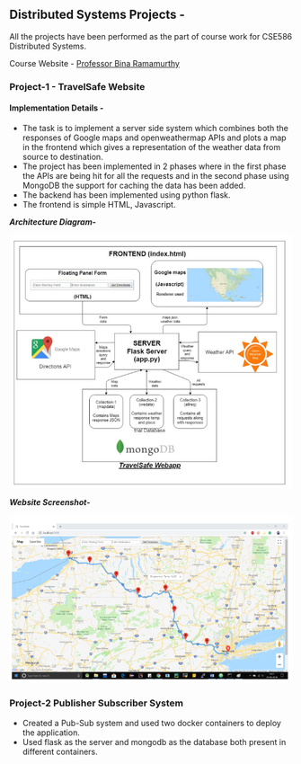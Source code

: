 ## Distributed Systems Projects -

All the projects have been performed as the part of course work for CSE586 Distributed Systems. 

Course Website - [Professor Bina Ramamurthy](https://cse.buffalo.edu/~bina/)

### Project-1 - TravelSafe Website

#### Implementation Details - 

- The task is to implement a server side system which combines both the responses of Google maps and openweathermap APIs and plots a map in the frontend which gives a representation of the weather data from source to destination. 
- The project has been implemented in 2 phases where in the first phase the APIs are being hit for all the requests and in the second phase using MongoDB the support for caching the data has been added.
- The backend has been implemented using python flask.
- The frontend is simple HTML, Javascript. 

***Architecture Diagram-***

![image](https://github.com/yash21saraf/Distributed-Systems-CSE586/blob/master/images/1.png)

***Website Screenshot-***

![image](https://github.com/yash21saraf/Distributed-Systems-CSE586/blob/master/images/2.png)

### Project-2 Publisher Subscriber System 

- Created a Pub-Sub system and used two docker containers to deploy the application. 
- Used flask as the server and mongodb as the database both present in different containers. 
